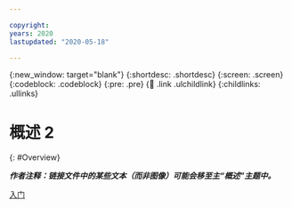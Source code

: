 ```yaml
---

copyright:
years: 2020
lastupdated: "2020-05-18"

---
```


{:new_window: target="blank"}
{:shortdesc: .shortdesc}
{:screen: .screen}
{:codeblock: .codeblock}
{:pre: .pre}
{:child: .link .ulchildlink}
{:childlinks: .ullinks}

# 概述 2
{: #Overview}

***作者注释：链接文件中的某些文本（而非图像）可能会移至主“概述”主题中。***

[入门](../devices/getting_started/getting_started.md) 

